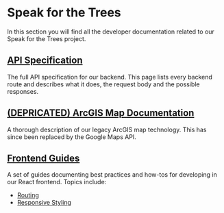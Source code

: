 # Speak for the Trees

In this section you will find all the developer documentation related to our Speak for the Trees project.

## [API Specification](./sftt-api-spec)

The full API specification for our backend. This page lists every backend route and describes what 
it does, the request body and the possible responses. 

## [(DEPRICATED) ArcGIS Map Documentation](./arcgis-architecture.md)

A thorough description of our legacy ArcGIS map technology. This has since been replaced by the 
Google Maps API.

## [Frontend Guides](./frontend-guides/sftt-frontend-walkthrough)

A set of guides documenting best practices and how-tos for developing in our React frontend. Topics 
include:

- [Routing](./frontend-guides/sftt-routing.md)
- [Responsive Styling](./frontend-guides/sftt-responsive-styling.md)
